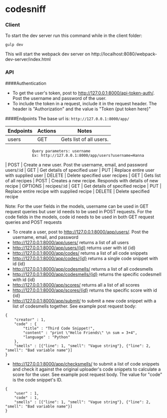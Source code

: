 # codesniff


### Client

To start the dev server run this command while in the client folder:

```
gulp dev
```

This will start the webpack dev server on http://localhost:8080/webpack-dev-server/index.html


### API
####Authentication
- To get the user's token, post to http://127.0.0.1:8000/api-token-auth/. Post the username and password of the user. 
- To include the token in a request, include it in the request header. The header is "Authorization" and the value is "Token {put token here}"

####Endpoints
The base url is:
`http://127.0.0.1:8000/app/` 

Endpoints | Actions | Notes 
--- | --- | --- 
users | GET | Gets list of all users. <br> 
				Query parameters: username
				Ex: http://127.0.0.1:8000/app/users?username=Hanna
 | POST | Create a new user. Post the username, email, and password
users/:id | GET | Get details of specified user 
 | PUT | Replace entire user with supplied user 
 | DELETE | Delete specified user 
recipes | GET | Gets list of all recipes 
 | POST | Creates a new recipe. Responds with details of new recipe 
 | OPTIONS | 
recipes/:id | GET | Get details of specified recipe 
 | PUT | Replace entire recipe with supplied recipe 
 | DELETE | Delete specified recipe 

Note: For the user fields in the models, username can be used in GET request queries but user id needs to be used in POST requests. For the code fields in the models, code id needs to be used in both GET request queries and POST requests
- To create a user, post to http://127.0.0.1:8000/app/users/. Post the username, email, and password
- http://127.0.0.1:8000/app/users/ returns a list of all users
- http://127.0.0.1:8000/app/users/{id} returns user with id {id}
- http://127.0.0.1:8000/app/codes/ returns a list of all code snippets
- http://127.0.0.1:8000/app/codes/{id} returns a single code snippet with id {id}
- http://127.0.0.1:8000/app/codesmells/ returns a list of all codesmells 
- http://127.0.0.1:8000/app/codesmells/{id} returns the specific codesmell with id {id} 
- http://127.0.0.1:8000/app/scores/ returns all a list of all scores
- http://127.0.0.1:8000/app/scores/{id} returns the specific score with id {id}
- http://127.0.0.1:8000/app/submit/ to submit a new code snippet with a list of codesmells together. See example post request body: 
```
{
    "creator" : 1,
	"code" : {
		"title" : "Third Code Snippet!",
		"content" : "print \"Hello Friends\" \n sum = 3+4",
		"language" : "Python"
	},
	"smells" : [{"line": 1, "smell": "Vague string"}, {"line": 2, "smell": "Bad variable name"}]
}
```
- http://127.0.0.1:8000/app/checksmells/ to submit a list of code snippets and check it against the original uploader's code snippets to calculate a score for the user. See example post request body. The value for "code" is the code snippet's ID. 
```
{
    "user" : 1,
	"code" : 1,
	"smells" : [{"line": 1, "smell": "Vague string"}, {"line": 2, "smell": "Bad variable name"}]
}
```
